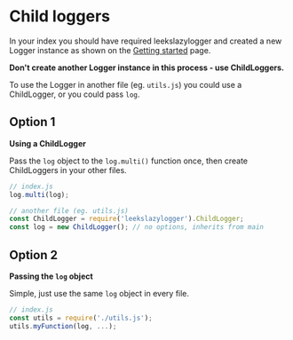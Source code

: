 # Child loggers

In your index you should have required leekslazylogger and created a new Logger instance as shown on the [Getting started](/geting-started) page.

**Don't create another Logger instance in this process - use ChildLoggers.**

To use the Logger in another file (eg. `utils.js`) you could use a ChildLogger, or you could pass `log`.

## Option 1

**Using a ChildLogger**

Pass the `log` object to the `log.multi()` function once, then create ChildLoggers in your other files.

```js
// index.js
log.multi(log);
```

```js
// another file (eg. utils.js)
const ChildLogger = require('leekslazylogger').ChildLogger;
const log = new ChildLogger(); // no options, inherits from main
```

## Option 2

**Passing the `log` object**

Simple, just use the same `log` object in every file.

```js
// index.js
const utils = require('./utils.js');
utils.myFunction(log, ...);
```
